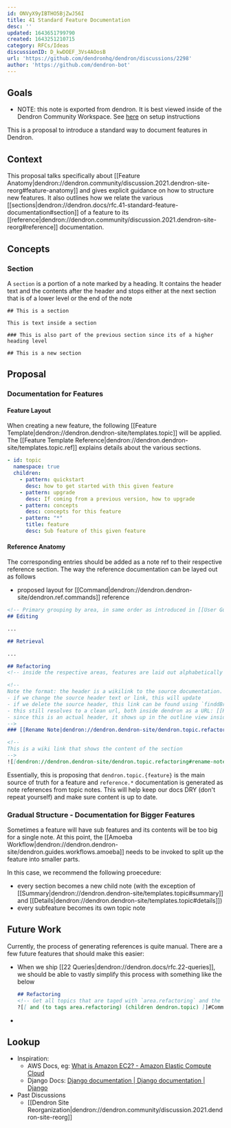 ```yaml
---
id: ONVyX9yIBTHO5BjZwJ56I
title: 41 Standard Feature Documentation
desc: ''
updated: 1643651799790
created: 1643251210715
category: RFCs/Ideas
discussionID: D_kwDOEF_3Vs4AOosB
url: 'https://github.com/dendronhq/dendron/discussions/2298'
author: 'https://github.com/dendron-bot'
---
```



## Goals

- NOTE: this note is exported from dendron. It is best viewed inside of the Dendron Community Workspace. See [here](https://github.com/dendronhq/vault.dendron.community/blob/master/root.md#L25:L25) on setup instructions

This is a proposal to introduce a standard way to document features in Dendron.

## Context

This proposal talks specifically about [[Feature Anatomy|dendron://dendron.community/discussion.2021.dendron-site-reorg#feature-anatomy]] and gives explicit guidance on how to structure new features.
It also outlines how we relate the various [[sections|dendron://dendron.docs/rfc.41-standard-feature-documentation#section]] of a feature to its [[reference|dendron://dendron.community/discussion.2021.dendron-site-reorg#reference]] documentation.

## Concepts

### Section

A `section` is a portion of a note marked by a heading. It contains the header text and the contents after the header and stops either at the next section that is of a lower level or the end of the note

```
## This is a section

This is text inside a section

### This is also part of the previous section since its of a higher heading level

## This is a new section
```

## Proposal

### Documentation for Features

#### Feature Layout

When creating a new feature, the following [[Feature Template|dendron://dendron.dendron-site/templates.topic]] will be applied.
The [[Feature Template Reference|dendron://dendron.dendron-site/templates.topic.ref]] explains details about the various sections. 

```yml
- id: topic
  namespace: true
  children:
    - pattern: quickstart
      desc: how to get started with this given feature
    - pattern: upgrade
      desc: If coming from a previous version, how to upgrade
    - pattern: concepts
      desc: concepts for this feature
    - pattern: "*"
      title: feature
      desc: Sub feature of this given feature
```

#### Reference Anatomy
The corresponding entries should be added as a note ref to their respective reference section. The way the reference documentation can be layed out as follows

- proposed layout for [[Command|dendron://dendron.dendron-site/dendron.ref.commands]] reference

```md
<!-- Primary grouping by area, in same order as introduced in [[User Guide|dendron://dendron.community/discussion.2021.dendron-site-reorg#user-guide]] -->
## Editing

...

## Retrieval

...

## Refactoring
<!-- inside the respective areas, features are laid out alphabetically -->

<!-- 
Note the format: the header is a wikilink to the source documentation. this has multiple benefits:
- if we change the source header text or link, this will update
- if we delete the source header, this link can be found using `finddBrokenLinks` doctor command
- this still resolves to a clean url, both inside dendron as a URL: [[Rename Note|dendron://private/task.2022.01.26.on-structuring-dendron-docs.rfc#rename-note]]
- since this is an actual header, it shows up in the outline view inside vscode as well as in the TOC of the published site
-->
### [[Rename Note|dendron://dendron.dendron-site/dendron.topic.refactoring#rename-note]]

<!-- 
This is a wiki link that shows the content of the section
-->
![[dendron://dendron.dendron-site/dendron.topic.refactoring#rename-note,1:#*]]
```

Essentially, this is proposing that `dendron.topic.{feature}` is the main source of truth for a feature and `reference.*` documentation is generated as note references from topic notes. 
This will help keep our docs DRY (don't repeat yourself) and make sure content is up to date. 

### Gradual Structure - Documentation for Bigger Features

Sometimes a feature will have sub features and its contents will be too big for a single note. 
At this point, the [[Amoeba Workflow|dendron://dendron.dendron-site/dendron.guides.workflows.amoeba]] needs to be invoked to split up the feature into smaller parts. 

In this case, we recommend the following proecedure:
- every section becomes a new child note (with the exception of [[Summary|dendron://dendron.dendron-site/templates.topic#summary]] and [[Details|dendron://dendron.dendron-site/templates.topic#details]])
- every subfeature becomes its own topic note

## Future Work
Currently, the process of generating references is quite manual. There are a few future features that should make this easier:

- When we ship [[22 Queries|dendron://dendron.docs/rfc.22-queries]], we should be able to vastly simplify this process with something like the below
    ```md
    ## Refactoring
    <!-- Get all topics that are taged with `area.refactoring` and the child of dendron.topic. Extract `Commands` header from it -->
    ?[[ and (to tags area.refactoring) (children dendron.topic) ]]#Commands
    ```
- 

## Lookup

- Inspiration:
    - AWS Docs, eg: [What is Amazon EC2? - Amazon Elastic Compute Cloud](https://docs.aws.amazon.com/AWSEC2/latest/UserGuide/concepts.html)
    - Django Docs: [Django documentation | Django documentation | Django](https://docs.djangoproject.com/en/4.0/)
- Past Discussions
  - [[Dendron Site Reorganization|dendron://dendron.community/discussion.2021.dendron-site-reorg]]